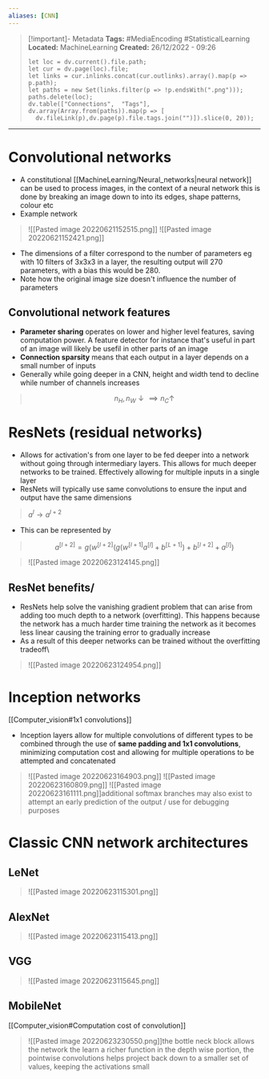 ```yaml
---
aliases: [CNN]
---
```

> [!important]- Metadata
> **Tags:** #MediaEncoding #StatisticalLearning
> **Located:** MachineLearning
> **Created:** 26/12/2022 - 09:26
> ```dataviewjs
>let loc = dv.current().file.path;
>let cur = dv.page(loc).file;
>let links = cur.inlinks.concat(cur.outlinks).array().map(p => p.path);
>let paths = new Set(links.filter(p => !p.endsWith(".png")));
>paths.delete(loc);
>dv.table(["Connections",  "Tags"], dv.array(Array.from(paths)).map(p => [
>   dv.fileLink(p),dv.page(p).file.tags.join("")]).slice(0, 20));
> ```

___
# Convolutional networks
- A constitutional [[MachineLearning/Neural_networks|neural network]] can be used to process images, in the context of a neural network this is done by breaking an image down to into its edges, shape patterns, colour etc
- Example network

> ![[Pasted image 20220621152515.png]]
> ![[Pasted image 20220621152421.png]]

- The dimensions of a filter correspond to the number of parameters eg with 10 filters of 3x3x3 in a layer, the resulting output will 270 parameters, with a bias this would be 280.
- Note how the original image size doesn't influence the number of parameters
## Convolutional network features
- **Parameter sharing** operates on lower and higher level features, saving computation power. A feature detector for instance that's useful in part of an image will likely be usefil in other parts of an image
- **Connection sparsity** means that each output in a layer depends on a small number of inputs
- Generally while going deeper in a CNN, height and width tend to decline while number of channels increases

> $$ n_{H},n_{W} \downarrow  \implies n_{C}\uparrow   $$
# ResNets (residual networks)
- Allows for activation's from one layer to be fed deeper into a network without going through intermediary layers. This allows for much deeper networks to be trained. Effectively allowing for multiple inputs in a single layer 
- ResNets will typically use same convolutions to ensure the input and output have the same dimensions

> $a^{l}\to a^{l+2}$

- This can be represented by

> $$a^{[l+2]}=g(w^{[l+2]}(g(w^{[l+1]}a^{[l]}+b^{[L+1]})+b^{[l+2]}+a^{[l]})$$

> ![[Pasted image 20220623124145.png]]
## ResNet benefits/
- ResNets help solve the vanishing gradient problem that can arise from adding too much depth to a network (overfitting). This happens because the network has a much harder time training the network as it becomes less linear causing the training error to gradually increase
- As a result of this deeper networks can be trained without the overfitting tradeoff\

> ![[Pasted image 20220623124954.png]]
# Inception networks
[[Computer_vision#1x1 convolutions]]

- Inception layers allow for multiple convolutions of different types to be combined through the use of **same padding and 1x1 convolutions**, minimizing computation cost and allowing for multiple operations to be attempted and concatenated

> ![[Pasted image 20220623164903.png]]
> ![[Pasted image 20220623160809.png]]
> ![[Pasted image 20220623161111.png]]additional softmax branches may also exist to attempt an early prediction of the output / use for debugging purposes
# Classic CNN network architectures
## LeNet
> ![[Pasted image 20220623115301.png]]
## AlexNet
> ![[Pasted image 20220623115413.png]]
## VGG
> ![[Pasted image 20220623115645.png]]
## MobileNet
[[Computer_vision#Computation cost of convolution]]

> ![[Pasted image 20220623230550.png]]the bottle neck block allows the network the learn a richer function in the depth wise portion, the pointwise convolutions helps project back down to a smaller set of values, keeping the activations small
